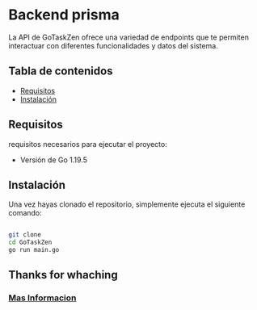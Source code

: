# Backend prisma

La API de GoTaskZen ofrece una variedad de endpoints que te permiten interactuar con diferentes funcionalidades y datos del sistema.

## Tabla de contenidos

- [Requisitos](#requisitos)
- [Instalación](#instalación)

## Requisitos

requisitos necesarios para ejecutar el proyecto:

- Versión de Go 1.19.5

## Instalación

Una vez hayas clonado el repositorio, simplemente ejecuta el siguiente comando:

```bash

git clone 
cd GoTaskZen
go run main.go

```

## Thanks for whaching

### [Mas Informacion](https://www.youtube.com/watch?v=dQw4w9WgXcQ)